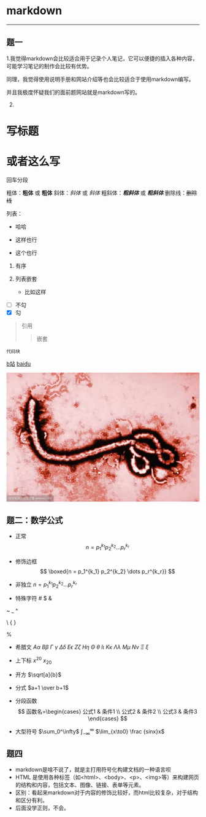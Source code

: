 # markdown
---
## 题一
1.我觉得markdown会比较适合用于记录个人笔记，它可以便捷的插入各种内容，可能学习笔记的制作会比较有优势。

同理，我觉得使用说明手册和网站介绍等也会比较适合于使用markdown编写。

并且我极度怀疑我们的面前题网站就是markdown写的。

2.
# 写标题
或者这么写
=

回车分段

粗体：**粗体** 或 __粗体__
斜体：*斜体* 或 _斜体_
粗斜体：***粗斜体*** 或 ___粗斜体___
删除线：~~删除线~~

列表：
- 哈哈
+ 这样也行
* 这个也行

1. 有序

1. 列表嵌套
   - 比如这样

* [ ] 不勾
* [x] 勾

> 引用
> >嵌套

```
代码块
```

[b站](https://www.bilibili.com/)
[baidu][a]

[a]:https://www.baidu.com/

![picture](埃博拉.jpg)

## 题二：数学公式
+ 正常
$$
n = p_1^{k_1} p_2^{k_2} \dots p_r^{k_r}
$$

+ 修饰边框
$$
\boxed{n = p_1^{k_1} p_2^{k_2} \dots p_r^{k_r}}
$$

+ 非独立
$n = p_1^{k_1} p_2^{k_2} \dots p_r^{k_r}$

+ 特殊字符
\#    \$    \& 

\~   \_    \^ 

\\   \{   \} 

\% 

+ 希腊文
$A$$\alpha$
$B$$\beta$
$\Gamma$	$\gamma$
$\Delta$$\delta$
$E$$\epsilon$
$Z$$\zeta$
$H$$\eta$
$\Theta$	$\theta$
$I$$\iota$
$K$$\kappa$
$\Lambda$$\lambda$
$M$$\mu$
$N$$\nu$
$\Xi$	$\xi$

+ 上下标
$x^{20}$
$x_{20}$

+ 开方
$\sqrt[a]{b}$

+ 分式
$a+1 \over b+1$

+ 分段函数
$$
函数名=\begin{cases}  
公式1 & 条件1 \\
公式2 & 条件2 \\
公式3 & 条件3 
\end{cases}
$$

+ 大型符号
$\sum_0^\infty$
$\int_{-\infty}^{\infty}$
$\lim_{x\to0} \frac {sinx}x$

## 题四
+ markdown是啥不说了，就是主打用符号化构建文档的一种语言呗
+ HTML 是使用各种标签（如\<html>、\<body>、\<p>、\<img>等）来构建网页的结构和内容，包括文本、图像、链接、表单等元素。 
+ 区别：看起来markdown对于内容的修饰比较好，而html比较复杂，对于结构和区分有利。
+ 后面没学正则，不会。